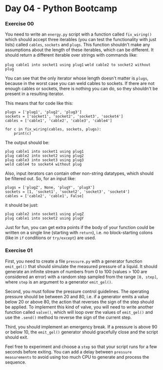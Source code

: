 # Day 04 - Python Bootcamp

### Exercise 00

You need to write an `energy.py` script with a function called `fix_wiring()` which should accept three iterables (you can test the functionality with just lists) called `cables`, `sockets` and `plugs`. This function shouldn't make any assumptions about the length of these iterables, which can be different. It should return a different iterable over strings with commands like:

`plug cable1 into socket1 using plug1`
`weld cable2 to socket2 without plug`

You can see that the only iterator whose length doesn't matter is `plugs`, because in the worst case you can weld cables to sockets. If there are not enough cables or sockets, there is nothing you can do, so they shouldn't be present in a resulting iterator.

This means that for code like this:

```
plugs = ['plug1', 'plug2', 'plug3']
sockets = ['socket1', 'socket2', 'socket3', 'socket4']
cables = ['cable1', 'cable2', 'cable3', 'cable4']

for c in fix_wiring(cables, sockets, plugs):
    print(c)
```

The output should be:

```
plug cable1 into socket1 using plug1
plug cable2 into socket2 using plug2
plug cable3 into socket3 using plug3
weld cable4 to socket4 without plug
```

Also, input iterators can contain other non-string datatypes, which should be filtered out. So, for an input like:

```
plugs = ['plugZ', None, 'plugY', 'plugX']
sockets = [1, 'socket1', 'socket2', 'socket3', 'socket4']
cables = ['cable2', 'cable1', False]
```

it should be just:

```
plug cable2 into socket1 using plugZ
plug cable1 into socket2 using plugY
```

Just for fun, you can get extra points if the body of your function could be written on a single line (starting with `return`), i.e. no block-starting colons (like in `if` conditions or `try/except`) are used.


### Exercise 01


First, you need to create a file `pressure.py` with a generator function `emit_gel()` that should simulate the measured pressure of a liquid. It should generate an infinite stream of numbers from 0 to 100 (values > 100 are considered an error) with a random step sampled from the range `[0, step]`, where `step` is an argument to a generator `emit_gel()`.

Second, you must follow the pressure control guidelines. The operating pressure should be between 20 and 80, i.e. if a generator emits a value below 20 or above 80, the action that reverses the sign of the step should be applied. To implement this kind of valve, you will need to write another function called `valve()`, which will loop over the values of `emit_gel()` and use the `.send()` method to reverse the sign of the current step.

Third, you should implement an emergency break. If a pressure is above 90 or below 10, the `emit_gel()` generator should gracefully close and the script should exit.

Feel free to experiment and choose a `step` so that your script runs for a few seconds before exiting. You can add a delay between `pressure measurements` to avoid using too much CPU to generate and process the sequence.



